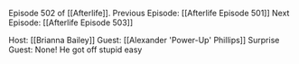 Episode 502 of [[Afterlife]].
Previous Episode: [[Afterlife Episode 501]]
Next Episode: [[Afterlife Episode 503]]

Host: [[Brianna Bailey]]
Guest: [[Alexander 'Power-Up' Phillips]]
Surprise Guest: None! He got off stupid easy